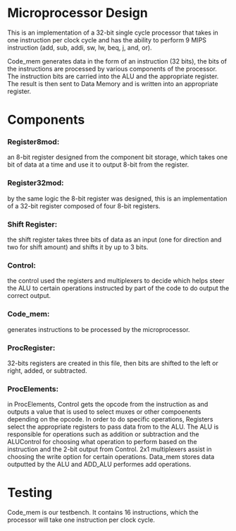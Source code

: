 # Microprocessor Design

This is an implementation of a 32-bit single cycle processor that takes in one instruction per clock cycle and has the ability to perform 9 MIPS instruction (add, sub, addi, sw, lw, beq, j, and, or). 

Code_mem generates data in the form of an instruction (32 bits), the bits of the instructions are processed by various components of the processor. The instruction bits are carried into the ALU and the appropriate register. The result is then sent to Data Memory and is written into an appropriate register. 

# Components

### Register8mod: 
  an 8-bit register designed from the component bit storage, which takes one bit of data at a time and use it to output 8-bit from the register. 
  
### Register32mod: 
  by the same logic the 8-bit register was designed, this is an implementation of a 32-bit register composed of four 8-bit registers. 
  
### Shift Register:
  the shift register takes three bits of data as an input (one for direction and two for shift amount) and shifts it by up to 3 bits. 

### Control:  
  the control used the registers and multiplexers to decide which helps steer the ALU to certain operations instructed by part of the code to do output the correct   output. 
  
### Code_mem:
  generates instructions to be processed by the microprocessor. 
  
### ProcRegister: 
  32-bits registers are created in this file, then bits are shifted to the left or right, added, or subtracted.
 
### ProcElements:
  in ProcElements, Control gets the opcode from the instruction as and outputs a value that is used to select muxes or other compoenents depending on the opcode. 
  In order to do specific operations, Registers select the appropriate registers to pass data from to the ALU. The ALU is responsible for operations such as
  addition or subtraction and the ALUControl for choosing what operation to perform based on the instruction and the 2-bit output from Control. 2x1 multiplexers
  assist in choosing the write option for certain operations. Data_mem stores data outputted by the ALU and ADD_ALU 
  performes add operations. 
  
  
# Testing
  Code_mem is our testbench. It contains 16 instructions, which the processor will take one instruction per clock cycle.
  
